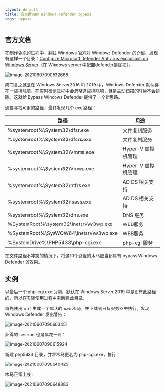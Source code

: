 ```yaml
---
layout: default
title: 官方提供的 Windows defender bypass
tags: bypass
---
```


## 官方文档

在制作免杀的过程中，翻找 Windows 官方对 Windows Defender 的介绍，发现有这样一个目录：[Configure Microsoft Defender Antivirus exclusions on Windows Server](https://docs.microsoft.com/en-us/microsoft-365/security/defender-endpoint/configure-server-exclusions-microsoft-defender-antivirus?view=o365-worldwide#list-of-automatic-exclusions)（在 Windows server 中配置defender排除项）。

![image-20210607090532668](https://gitee.com/tboom_is_here/pic/raw/master/img/image-20210607090532668.png)

简而言之就是在 Windows Server2016 和 2019 中，Windows Defender 默认存在一些排除项，在实时检测过程中会忽略这些排除项，但是主动扫描的时候不会排除。这就给 Bypass Windows Defender 提供了一个新思路。

通篇寻找可用的路径，最终发现几个 exe 路径：

| 路径                                   | 用途               |
| -------------------------------------- | ------------------ |
| %systemroot%\System32\dfsr.exe         | 文件复制服务       |
| %systemroot%\System32\dfsrs.exe        | 文件复制服务       |
| %systemroot%\System32\Vmms.exe         | Hyper-V 虚拟机管理 |
| %systemroot%\System32\Vmwp.exe         | Hyper-V 虚拟机管理 |
| %systemroot%\System32\ntfrs.exe        | AD DS 相关支持     |
| %systemroot%\System32\lsass.exe        | AD DS 相关支持     |
| %systemroot%\System32\dns.exe          | DNS 服务           |
| %SystemRoot%\system32\inetsrv\w3wp.exe | WEB服务            |
| %SystemRoot%\SysWOW64\inetsrv\w3wp.exe | WEB服务            |
| %SystemDrive%\PHP5433\php-cgi.exe      | php-cgi 服务       |

在文件路径不冲突的情况下，将这10个路径的木马应当都具有 bypass Windows Defender 的效果。

## 实例

以最后一个 php-cgi.exe 为例，默认在 Windows Server 2019 中是没有此路径的，所以在实际使用过程中需新建此目录。

首先使用 msf 生成一个默认的 exe 木马，并下载到目标服务器中执行，发现 Windows Defender 发出警告：

![image-20210607090603451](https://gitee.com/tboom_is_here/pic/raw/master/img/image-20210607090603451.png)

获得的 session 也是昙花一现：

![image-20210607090615924](https://gitee.com/tboom_is_here/pic/raw/master/img/image-20210607090615924.png)

新建 php5433 目录，并将木马更名为 php-cgi.exe，执行：

![image-20210607090640429](https://gitee.com/tboom_is_here/pic/raw/master/img/image-20210607090640429.png)



木马正常上线：

![image-20210607090648883](https://gitee.com/tboom_is_here/pic/raw/master/img/image-20210607090648883.png)